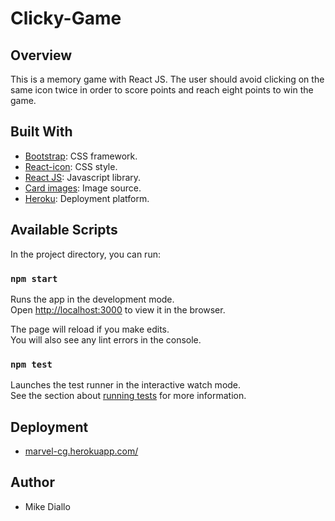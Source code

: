# Clicky-Game

## Overview
This is a memory game with React JS. The user should avoid clicking on the same icon twice in order to score points and reach eight points to win the game.

## Built With

* [Bootstrap](https://getbootstrap.com/): CSS framework.
* [React-icon](https://www.npmjs.com/package/react-icons): CSS style.
* [React JS](https://facebook.github.io/create-react-app/): Javascript library.
* [Card images](https://www.cbr.com/best-marvel-heroes-decade/): Image source.
* [Heroku](https://www.heroku.com/): Deployment platform.


## Available Scripts

In the project directory, you can run:

### `npm start`

Runs the app in the development mode.<br>
Open [http://localhost:3000](http://localhost:3000) to view it in the browser.

The page will reload if you make edits.<br>
You will also see any lint errors in the console.

### `npm test`

Launches the test runner in the interactive watch mode.<br>
See the section about [running tests](https://facebook.github.io/create-react-app/docs/running-tests) for more information.

## Deployment
* [marvel-cg.herokuapp.com/](https://marvel-cg.herokuapp.com/)

## Author
* Mike Diallo
